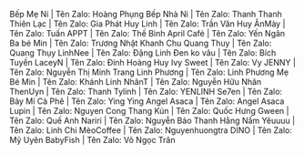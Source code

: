 Bếp Mẹ Ni | Tên Zalo: Hoàng Phụng
Bếp Nhà Ni | Tên Zalo: Thanh Thanh
Thiên Lạc | Tên Zalo: Gia Phát
Huy Linh | Tên Zalo: Trần Văn Huy
ĂnMày | Tên Zalo: Tuấn
APPT | Tên Zalo: Thế Bình
April Café | Tên Zalo: Yến Ngân
Ba bé Min | Tên Zalo: Trương Nhật Khanh
Chu Quang Thuy | Tên Zalo: Quang Thụy
LinhNee | Tên Zalo: Đặng Linh
Đen ko vâu | Tên Zalo: Bích Tuyền
LaceyN | Tên Zalo: Đinh Hoàng Huy
Ivy Sweet | Tên Zalo: Vy
JENNY | Tên Zalo: Nguyễn Thị Minh Trang
Linh Phương | Tên Zalo: Linh Phương
Mẹ Bé Min | Tên Zalo: Khánh Linh
NhânT | Tên Zalo: Nguyễn Hữu Nhân
ThenUyn | Tên Zalo: Thanh
Tylinh | Tên Zalo: YENLINH
Se7en | Tên Zalo: Bảy
Mí Cà Phê | Tên Zalo: Ying Ying
Angel Asaca | Tên Zalo: Angel Asaca
Lupin | Tên Zalo: Nguyen Cong Thang
Kún | Tên Zalo: Quốc Hưng
Gween | Tên Zalo: Quế Anh
Nariri | Tên Zalo: Nguyễn Bảo Thanh Hằng
Nấm Yêuuuu | Tên Zalo: Linh Chi
MèoCoffee | Tên Zalo: Nguyenhuongtra
DINO | Tên Zalo: Mỹ Uyên
BabyFish | Tên Zalo: Võ Ngọc Trân
